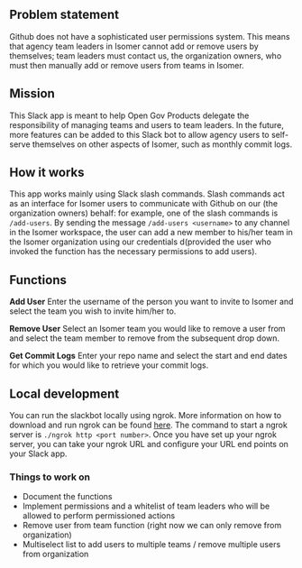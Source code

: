 ## Problem statement
Github does not have a sophisticated user permissions system. This means that agency team leaders in Isomer cannot add or remove users by themselves; team leaders must contact us, the organization owners, who must then manually add or remove users from teams in Isomer. 

## Mission
This Slack app is meant to help Open Gov Products delegate the responsibility of managing teams and users to team leaders. In the future, more features can be added to this Slack bot to allow agency users to self-serve themselves on other aspects of Isomer, such as monthly commit logs.

## How it works
This app works mainly using Slack slash commands. Slash commands act as an interface for Isomer users to communicate with Github on our (the organization owners) behalf: for example, one of the slash commands is `/add-users`. By sending the message `/add-users <username>` to any channel in the Isomer workspace, the user can add a new member to his/her team in the Isomer organization using our credentials d(provided the user who invoked the function has the necessary permissions to add users).

## Functions
**Add User**
Enter the username of the person you want to invite to Isomer and select the team you wish to invite him/her to.

**Remove User**
Select an Isomer team you would like to remove a user from and select the team member to remove from the subsequent drop down.

**Get Commit Logs**
Enter your repo name and select the start and end dates for which you would like to retrieve your commit logs.

## Local development
You can run the slackbot locally using ngrok. More information on how to download and run ngrok can be found [here](https://ngrok.com/download). The command to start a ngrok server is `./ngrok http <port number>`. Once you have set up your ngrok server, you can take your ngrok URL and configure your URL end points on your Slack app.

### Things to work on
- Document the functions
- Implement permissions and a whitelist of team leaders who will be allowed to perform permissioned actions
- Remove user from team function (right now we can only remove from organization)
- Multiselect list to add users to multiple teams / remove multiple users from organization
